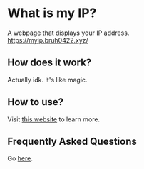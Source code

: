 # What is my IP?
A webpage that displays your IP address.\
https://myip.bruh0422.xyz/

## How does it work?
Actually idk. It's like magic.

## How to use?
Visit [this website](https://www.youtube.com/watch?v=dQw4w9WgXcQ) to learn more.

## Frequently Asked Questions
Go [here](FAQ.md).